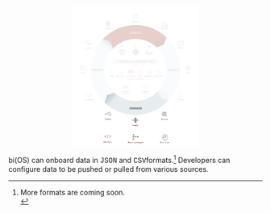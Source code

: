 
<p align="center">
    <img src="/docs/images/onboard.png" style="width:50%" />
</p>

bi(OS) can onboard data in <span style="font-family:Courier New;">JSON</span> and 
<span style="font-family:Courier New;">CSV</span>formats.[^11]  Developers can configure 
data to be pushed or pulled from various sources.

[^11]: More formats are coming soon. <br/>
